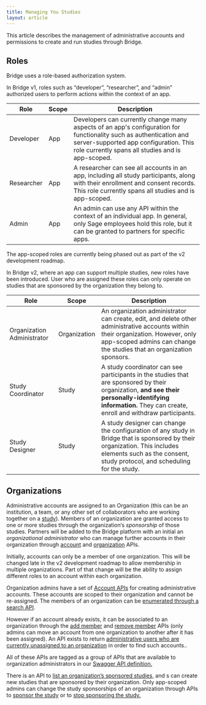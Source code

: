 ```yaml
---
title: Managing You Studies
layout: article
---
```


This article describes the management of administrative accounts and permissions to create and run studies through Bridge.

<div id="toc"></div>

## Roles

Bridge uses a role-based authorization system. 

In Bridge v1, roles such as “developer”, “researcher”, and “admin” authorized users to perform actions within the context of an app. 

| Role       | Scope | Description |
| ---------- | ----- | ------------ |
| Developer  | App | Developers can currently change many aspects of an app's configuration for functionality such as authentication and server-supported app configuration. This role currently spans all studies and is app-scoped. |
| Researcher | App | A researcher can see all accounts in an app, including all study participants, along with their enrollment and consent records. This role currently spans all studies and is app-scoped. |
| Admin      | App | An admin can use any API within the context of an individual app. In general, only Sage employees hold this role, but it can be granted to partners for specific apps. |

The app-scoped roles are currently being phased out as part of the v2 development roadmap.

In Bridge v2, where an app can support multiple studies, new roles have been introduced. User who are assigned these roles can only operate on studies that are sponsored by the organization they belong to. 

| Role       | Scope | Description |
| ---------- | ----- | ------------ |
| Organization Administrator  | Organization | An organization administrator can create, edit, and delete other administrative accounts within their organization. However, only app-scoped admins can change the studies that an organization sponsors. |
| Study Coordinator | Study | A study coordinator can see participants in the studies that are sponsored by their organization, **and see their personally-identifying information.** They can create, enroll and withdraw participants. |
| Study Designer | Study | A study designer can change the configuration of any study in Bridge that is sponsored by their organization. This includes elements such as the consent, study protocol, and scheduling for the study. |

## Organizations

Administrative accounts are assigned to an Organization (this can be an institution, a team, or any other set of collaborators who are working together on a [study](/articles/v2/studies.html)). Members of an organization are granted access to one or more studies through the organization‘s *sponsorship* of those studies. Partners will be added to the Bridge platform with an initial an *organizational administrator* who can manage further accounts in their organization through [account](/swagger-ui/index.html#/Accounts) and [organization](/swagger-ui/index.html#/Organizations) APIs.

<div class="ui warning message">
  <p>Initially, accounts can only be a member of one organization. This will be changed late in the v2 development roadmap to allow membership in multiple organizations. Part of that change will be the ability to assign different roles to an account within each organization. </p>
</div>

Organization admins have a set of [Account APIs](/swagger-ui/index.html#/Accounts) for creating administrative accounts. These accounts are scoped to their organization and cannot be re-assigned. The members of an organization can be [enumerated through a search API](/swagger-ui/index.html#/Organizations/getMembers).

However if an account already exists, it can be associated to an organization through the [add member](/swagger-ui/index.html#/Organizations/addMember) and [remove member](/swagger-ui/index.html#/Organizations/removeMember) APIs (only admins can move an account from one organization to another after it has been assigned). An API exists to return [administrative users who are currently unassigned to an organization](/swagger-ui/index.html#/Organizations/getUnassignedAdminAccounts) in order to find such accounts..

All of these APIs are tagged as a group of APIs that are available to organization administrators in our [Swagger API definition.](/swagger-ui/index.html#/_For%20Org%20Admins)

There is an API to [list an organization’s sponsored studies,](/swagger-ui/index.html#/Organizations/getSponsoredStudies) and s can create new studies that are sponsored by their organization. Only app-scoped admins can change the study sponsorships of an organization through APIs to [sponsor the study](/swagger-ui/index.html#/Organizations/addStudySponsorship) or to [stop sponsoring the study.](/swagger-ui/index.html#/Organizations/removeStudySponsorship)